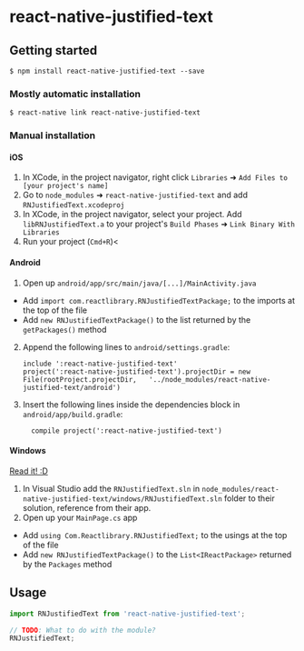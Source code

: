 
# react-native-justified-text

## Getting started

`$ npm install react-native-justified-text --save`

### Mostly automatic installation

`$ react-native link react-native-justified-text`

### Manual installation


#### iOS

1. In XCode, in the project navigator, right click `Libraries` ➜ `Add Files to [your project's name]`
2. Go to `node_modules` ➜ `react-native-justified-text` and add `RNJustifiedText.xcodeproj`
3. In XCode, in the project navigator, select your project. Add `libRNJustifiedText.a` to your project's `Build Phases` ➜ `Link Binary With Libraries`
4. Run your project (`Cmd+R`)<

#### Android

1. Open up `android/app/src/main/java/[...]/MainActivity.java`
  - Add `import com.reactlibrary.RNJustifiedTextPackage;` to the imports at the top of the file
  - Add `new RNJustifiedTextPackage()` to the list returned by the `getPackages()` method
2. Append the following lines to `android/settings.gradle`:
  	```
  	include ':react-native-justified-text'
  	project(':react-native-justified-text').projectDir = new File(rootProject.projectDir, 	'../node_modules/react-native-justified-text/android')
  	```
3. Insert the following lines inside the dependencies block in `android/app/build.gradle`:
  	```
      compile project(':react-native-justified-text')
  	```

#### Windows
[Read it! :D](https://github.com/ReactWindows/react-native)

1. In Visual Studio add the `RNJustifiedText.sln` in `node_modules/react-native-justified-text/windows/RNJustifiedText.sln` folder to their solution, reference from their app.
2. Open up your `MainPage.cs` app
  - Add `using Com.Reactlibrary.RNJustifiedText;` to the usings at the top of the file
  - Add `new RNJustifiedTextPackage()` to the `List<IReactPackage>` returned by the `Packages` method


## Usage
```javascript
import RNJustifiedText from 'react-native-justified-text';

// TODO: What to do with the module?
RNJustifiedText;
```
  